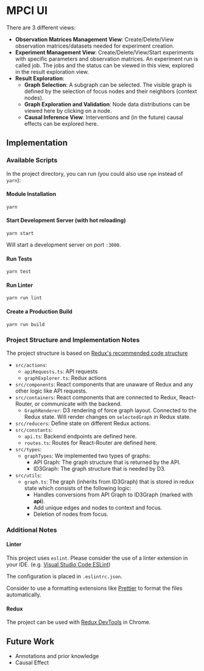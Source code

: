 # MPCI UI

There are 3 different views:

- **Observation Matrices Management View**: Create/Delete/View observation matrices/datasets needed for experiment creation.
- **Experiment Management View**: Create/Delete/View/Start experiments with specific parameters and observation matrices. An experiment run is called job. The jobs and the status can be viewed in this view, explored in the result exploration view.
- **Result Exploration**:
  - **Graph Selection**: A subgraph can be selected. The visible graph is defined by the selection of focus nodes and their neighbors (context nodes).
  - **Graph Exploration and Validation**: Node data distributions can be viewed here by clicking on a node.
  - **Causal Inference View**: Interventions and (in the future) causal effects can be explored here.

## Implementation

### Available Scripts

In the project directory, you can run (you could also use `npm` instead of `yarn`):

#### Module Installation

`yarn`

#### Start Development Server (with hot reloading)

`yarn start`

Will start a development server on port `:3000`.

#### Run Tests

`yarn test`

#### Run Linter

`yarn run lint`

#### Create a Production Build

`yarn run build`

### Project Structure and Implementation Notes

The project structure is based on [Redux's recommended code structure](https://redux.js.org/faq/code-structure)

- `src/actions`:
  - `apiRequests.ts`: API requests
  - `graphExplorer.ts`: Redux actions
- `src/components`: React components that are unaware of Redux and any other logic like API requests.
- `src/containers`: React components that are connected to Redux, React-Router, or communicate with the backend.
  - `GraphRenderer`: D3 rendering of force graph layout. Connected to the Redux state. Will render changes on `selectedGraph` in Redux state.
- `src/reducers`: Define state on different Redux actions.
- `src/constants`:
  - `api.ts`: Backend endpoints are defined here.
  - `routes.ts`: Routes for React-Router are defined here.
- `src/types`:
  - `graphTypes`: We implemented two types of graphs:
    - API Graph: The graph structure that is returned by the API.
    - ID3Graph: The graph structure that is needed by D3.
- `src/utils`:
  - `graph.ts`: The graph (inherits from ID3Graph) that is stored in redux state which consists of the following logic:
    - Handles conversions from API Graph to ID3Graph (marked with **api**).
    - Add unique edges and nodes to context and focus.
    - Deletion of nodes from focus.

### Additional Notes

#### Linter

This project uses `eslint`. Please consider the use of a linter extension in your IDE. (e.g. [Visual Studio Code ESLint](https://marketplace.visualstudio.com/items?itemName=dbaeumer.vscode-eslint))

The configuration is placed in `.eslintrc.json`.

Consider to use a formatting extensions like [Prettier](https://marketplace.visualstudio.com/items?itemName=esbenp.prettier-vscode) to format the files automatically.

#### Redux

The project can be used with [Redux DevTools](https://github.com/zalmoxisus/redux-devtools-extension) in Chrome.

## Future Work

- Annotations and prior knowledge
- Causal Effect
